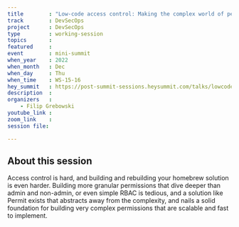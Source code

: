 ```yaml
---
title        : "Low-code access control: Making the complex world of permissions approachable to everyone"
track        : DevSecOps
project      : DevSecOps
type         : working-session
topics       : 
featured     :
event        : mini-summit
when_year    : 2022
when_month   : Dec
when_day     : Thu
when_time    : WS-15-16
hey_summit   : https://post-summit-sessions.heysummit.com/talks/lowcode-access-control-making-the-complex-world-of-permissions-approachable-to-everyone/
description  :
organizers   :
    - Filip Grebowski
youtube_link : 
zoom_link    : 
session file: 

---
```



## About this session
Access control is hard, and building and rebuilding your homebrew solution is even harder. Building more granular permissions that dive deeper than admin and non-admin, or even simple RBAC is tedious, and a solution like Permit exists that abstracts away from the complexity, and nails a solid foundation for building very complex permissions that are scalable and fast to implement.
